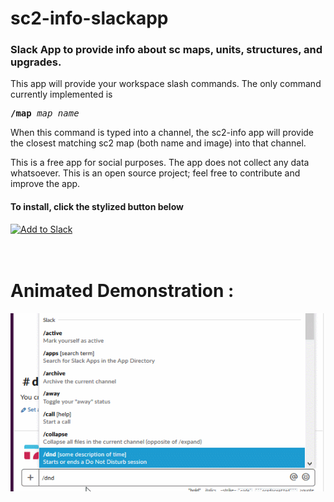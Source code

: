# sc2-info-slackapp
### Slack App to provide info about sc maps, units, structures, and upgrades.

This app will provide your workspace slash commands. The only command currently implemented is 
<html><pre>
<b>/map</b> <i>map_name</i>
</pre></html>

When this command is typed into a channel, the sc2-info app will provide the closest matching sc2 map (both name and image) into that channel.

This is a free app for social purposes. The app does not collect any data whatsoever. This is an open source project; feel free to contribute and improve the app.


<h4>To install, click the stylized button below</h4>


<html>
<a href="https://slack.com/oauth/authorize?scope=commands&client_id=591437806403.596630629169"><img alt="Add to Slack" height="40" width="139" src="https://platform.slack-edge.com/img/add_to_slack.png" srcset="https://platform.slack-edge.com/img/add_to_slack.png 1x, https://platform.slack-edge.com/img/add_to_slack@2x.png 2x" /></a>
</html>

<br>
<br>
<br>

<h1>Animated Demonstration : </h1>

<html><kbd><img alt="Animated Demo" src="public/demo.gif?raw=true" /></kbd></html>
